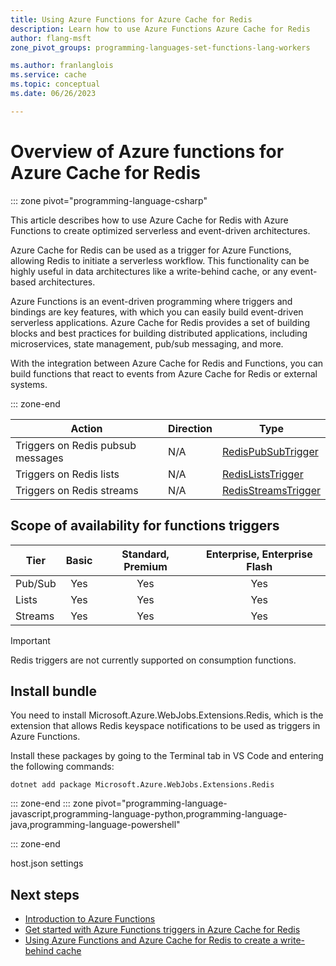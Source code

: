 ```yaml
---
title: Using Azure Functions for Azure Cache for Redis
description: Learn how to use Azure Functions Azure Cache for Redis
author: flang-msft
zone_pivot_groups: programming-languages-set-functions-lang-workers

ms.author: franlanglois
ms.service: cache
ms.topic: conceptual
ms.date: 06/26/2023

---
```


# Overview of Azure functions for Azure Cache for Redis

::: zone pivot="programming-language-csharp"

<!-- 
This is how DAPR used includes for support messages
[!INCLUDE [preview-support](../../includes/functions-cach-support-limitations.md)] 
-->

This article describes how to use Azure Cache for Redis with Azure Functions to create optimized serverless and event-driven architectures.

Azure Cache for Redis can be used as a trigger for Azure Functions, allowing Redis to initiate a serverless workflow. This functionality can be highly useful in data architectures like a write-behind cache, or any event-based architectures.

Azure Functions is an event-driven programming where triggers and bindings are key features, with which you can easily build event-driven serverless applications. Azure Cache for Redis provides a set of building blocks and best practices for building distributed applications, including microservices, state management, pub/sub messaging, and more.

With the integration between Azure Cache for Redis and Functions, you can build functions that react to events from Azure Cache for Redis or external systems.

::: zone-end

| Action  | Direction | Type |
|---------|-----------|------|
| Triggers on Redis pubsub messages   | N/A | [RedisPubSubTrigger](functions-bindings-cache-trigger-redispubsubtrigger.md) |
| Triggers on Redis lists | N/A | [RedisListsTrigger](functions-bindings-cache-trigger-redisliststrigger.md)  |
| Triggers on Redis streams | N/A | [RedisStreamsTrigger](functions-bindings-cache-trigger-redisstreamstrigger.md) |

## Scope of availability for functions triggers

|Tier     | Basic | Standard, Premium  | Enterprise, Enterprise Flash  |
|---------|:---------:|:---------:|:---------:|
|Pub/Sub  | Yes  | Yes  |  Yes  |
|Lists | Yes  | Yes   |  Yes  |
|Streams | Yes  | Yes  |  Yes  |

> [!IMPORTANT]
> Redis triggers are not currently supported on consumption functions.
>

## Install bundle

You need to install Microsoft.Azure.WebJobs.Extensions.Redis, which is the extension that allows Redis keyspace notifications to be used as triggers in Azure Functions.

Install these packages by going to the Terminal tab in VS Code and entering the following commands:

```dos
dotnet add package Microsoft.Azure.WebJobs.Extensions.Redis
```

::: zone-end
::: zone pivot="programming-language-javascript,programming-language-python,programming-language-java,programming-language-powershell"

::: zone-end

<!--## Requirements Include any requirements that apply to using the entire extension. See the [Kafka reference](https://learn.microsoft.com/azure/azure-functions/functions-bindings-kafka#enable-runtime-scaling) for an example. -->
host.json settings
<!-- Some bindings don't have this section. If yours doesn't, please remove this section. -->

## Next steps
- [Introduction to Azure Functions](/azure/azure-functions/functions-overview)
- [Get started with Azure Functions triggers in Azure Cache for Redis](/azure/azure-cache-for-redis/cache-tutorial-functions-getting-started)
- [Using Azure Functions and Azure Cache for Redis to create a write-behind cache](/azure/azure-cache-for-redis/cache-tutorial-write-behind)
